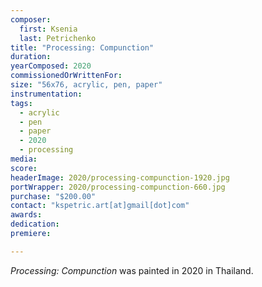 ```yaml
---
composer:
  first: Ksenia
  last: Petrichenko
title: "Processing: Compunction"
duration:
yearComposed: 2020
commissionedOrWrittenFor:
size: "56x76, acrylic, pen, paper"
instrumentation:
tags:
  - acrylic
  - pen
  - paper
  - 2020
  - processing
media:
score:
headerImage: 2020/processing-compunction-1920.jpg
portWrapper: 2020/processing-compunction-660.jpg
purchase: "$200.00"
contact: "kspetric.art[at]gmail[dot]com"
awards:
dedication:
premiere:

---
```

*Processing: Compunction* was painted in 2020 in Thailand.
<br><Br>
